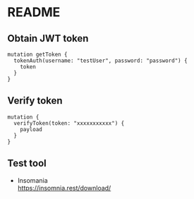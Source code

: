 # README

## Obtain JWT token

```
mutation getToken {
  tokenAuth(username: "testUser", password: "password") {
    token
  }
}
```

## Verify token

```
mutation {
  verifyToken(token: "xxxxxxxxxxx") {
    payload
  }
}
```

## Test tool
- Insomania  
  https://insomnia.rest/download/